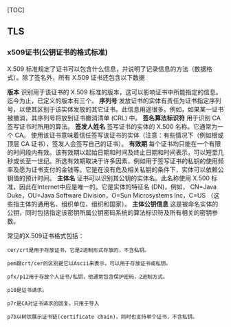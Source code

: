 [TOC]

## TLS

### x509证书(公钥证书的格式标准)

X.509 标准规定了证书可以包含什么信息，并说明了记录信息的方法（数据格式）。除了签名外，所有 X.509 证书还包含以下数据

**版本**
识别用于该证书的 X.509 标准的版本，这可以影响证书中所能指定的信息。迄今为止，已定义的版本有三个。
**序列号**
发放证书的实体有责任为证书指定序列号，以使其区别于该实体发放的其它证书。此信息用途很多。例如，如果某一证书被撤消，其序列号将放到证书撤消清单 (CRL) 中。
**签名算法标识符**
用于识别 CA 签写证书时所用的算法。
**签发人姓名**
签写证书的实体的 X.500 名称。它通常为一个 CA。 使用该证书意味着信任签写该证书的实体（注意：有些情况下（例如根或顶层 CA 证书），签发人会签写自己的证书）。
**有效期**
每个证书均只能在一个有限的时间段内有效。该有效期以起始日期和时间及终止日期和时间表示，可以短至几秒或长至一世纪。所选有效期取决于许多因素，例如用于签写证书的私钥的使用频率及愿为证书支付的金钱等。它是在没有危及相关私钥的条件下，实体可以依赖公钥值的预计时间。
**主体名**
证书可以识别其公钥的实体名。此名称使用 X.500 标准，因此在Internet中应是唯一的。它是实体的特征名 (DN)，例如，
CN=Java Duke，OU=Java Software Division，O=Sun Microsystems Inc，C=US
（这些指主体的通用名、组织单位、组织和国家）。
**主体公钥信息**
这是被命名实体的公钥，同时包括指定该密钥所属公钥密码系统的算法标识符及所有相关的密钥参数。

常见的X.509证书格式包括：
```
cer/crt是用于存放证书，它是2进制形式存放的，不含私钥。

pem跟crt/cer的区别是它以Ascii来表示，可以用于存放证书或私钥。

pfx/p12用于存放个人证书/私钥，他通常包含保护密码，2进制方式。

p10是证书请求。

p7r是CA对证书请求的回复，只用于导入

p7b以树状展示证书链(certificate chain)，同时也支持单个证书，不含私钥。
```